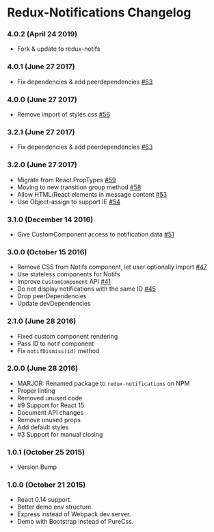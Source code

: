 # Redux-Notifications Changelog

### 4.0.2 (April 24 2019)
- Fork & update to redux-notifs

### 4.0.1 (June 27 2017)
- Fix dependencies & add peerdependencies [#63](https://github.com/indexiatech/re-notif/pull/63)

### 4.0.0 (June 27 2017)
- Remove import of styles.css [#56](https://github.com/indexiatech/re-notif/pull/56)

### 3.2.1 (June 27 2017)
- Fix dependencies & add peerdependencies [#63](https://github.com/indexiatech/re-notif/pull/63)

### 3.2.0 (June 27 2017)
- Migrate from React.PropTypes [#59](https://github.com/indexiatech/re-notif/pull/59)
- Moving to new transition group method [#58](https://github.com/indexiatech/re-notif/pull/58)
- Allow HTML/React elements in message content [#53](https://github.com/indexiatech/re-notif/pull/53)
- Use Object-assign to support IE [#54](https://github.com/indexiatech/re-notif/pull/54/)

### 3.1.0 (December 14 2016)
- Give CustomComponent access to notification data [#51](https://github.com/indexiatech/re-notif/pull/51)

### 3.0.0 (October 15 2016)
- Remove CSS from Notifs component, let user optionally import [#47](https://github.com/indexiatech/re-notif/pull/47)
- Use stateless components for Notifs
- Improve `CustomComponent` API [#41](https://github.com/indexiatech/re-notif/pull/41)
- Do not display notifications with the same ID [#45](https://github.com/indexiatech/re-notif/pull/45)
- Drop peerDependencies
- Update devDependencies

### 2.1.0 (June 28 2016)
- Fixed custom component rendering
- Pass ID to notif component
- Fix `notifDismiss(id)` method

### 2.0.0 (June 28 2016)
- MARJOR: Renamed package to `redux-notifications` on NPM
- Proper linting
- Removed unused code
- #9 Support for React 15
- Document API changes
- Remove unused props
- Add default styles
- #3 Support for manual closing

### 1.0.1 (October 25 2015)
- Version Bump

### 1.0.0 (October 21 2015)
- React 0.14 support.
- Better demo env structure.
- Express instead of Webpack dev server.
- Demo with Bootstrap instead of PureCss.
